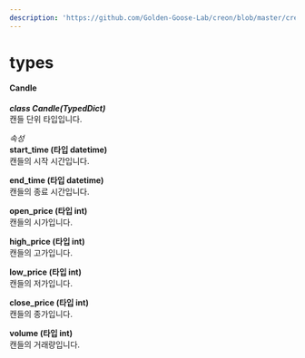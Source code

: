 ```yaml
---
description: 'https://github.com/Golden-Goose-Lab/creon/blob/master/creon/types.py'
---
```


# types

#### Candle

_**class Candle\(TypedDict\)**_  
캔들 단위 타입입니다.  
  
_속성_  
**start\_time \(타입 datetime\)**  
캔들의 시작 시간입니다.  
  
**end\_time \(타입 datetime\)**  
캔들의 종료 시간입니다.  
  
**open\_price \(타입 int\)**  
캔들의 시가입니다.  
  
**high\_price \(타입 int\)**  
캔들의 고가입니다.  
  
**low\_price \(타입 int\)**  
캔들의 저가입니다.  
  
**close\_price \(타입 int\)**  
캔들의 종가입니다.  
  
**volume \(타입 int\)**  
캔들의 거래량입니다.

